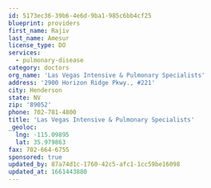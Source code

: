 ```yaml
---
id: 5173ec36-39b6-4e6d-9ba1-985c6bb4cf25
blueprint: providers
first_name: Rajiv
last_name: Amesur
license_type: DO
services:
  - pulmonary-disease
category: doctors
org_name: 'Las Vegas Intensive & Pulmonary Specialists'
address: '2900 Horizon Ridge Pkwy., #221'
city: Henderson
state: NV
zip: '89052'
phone: 702-781-4800
title: 'Las Vegas Intensive & Pulmonary Specialists'
_geoloc:
  lng: -115.09895
  lat: 35.979863
fax: 702-664-6755
sponsored: true
updated_by: 87a74d1c-1760-42c5-afc1-1cc59be16098
updated_at: 1661443880
---
```

